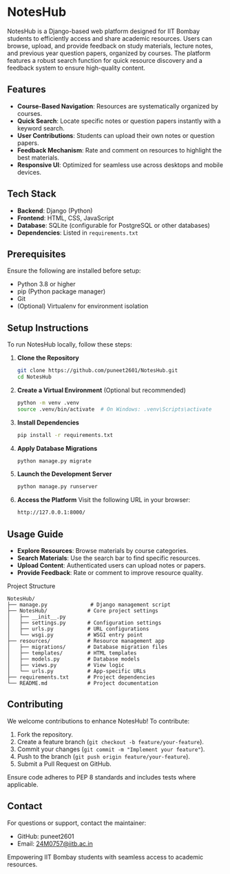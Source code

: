 # NotesHub

NotesHub is a Django-based web platform designed for IIT Bombay students to efficiently access and share academic resources. Users can browse, upload, and provide feedback on study materials, lecture notes, and previous year question papers, organized by courses. The platform features a robust search function for quick resource discovery and a feedback system to ensure high-quality content.

## Features

- **Course-Based Navigation**: Resources are systematically organized by courses.
- **Quick Search**: Locate specific notes or question papers instantly with a keyword search.
- **User Contributions**: Students can upload their own notes or question papers.
- **Feedback Mechanism**: Rate and comment on resources to highlight the best materials.
- **Responsive UI**: Optimized for seamless use across desktops and mobile devices.

## Tech Stack

- **Backend**: Django (Python)
- **Frontend**: HTML, CSS, JavaScript
- **Database**: SQLite (configurable for PostgreSQL or other databases)
- **Dependencies**: Listed in `requirements.txt`

## Prerequisites

Ensure the following are installed before setup:

- Python 3.8 or higher
- pip (Python package manager)
- Git
- (Optional) Virtualenv for environment isolation

## Setup Instructions

To run NotesHub locally, follow these steps:

1. **Clone the Repository**
   ```bash
   git clone https://github.com/puneet2601/NotesHub.git
   cd NotesHub
2. **Create a Virtual Environment** (Optional but recommended)
   ```bash
   python -m venv .venv
   source .venv/bin/activate  # On Windows: .venv\Scripts\activate
3. **Install Dependencies**
   ```bash
   pip install -r requirements.txt
4. **Apply Database Migrations**
   ```bash
   python manage.py migrate
5. **Launch the Development Server**
   ```bash
   python manage.py runserver
6. **Access the Platform** Visit the following URL in your browser:
   ```bash
   http://127.0.0.1:8000/
   
## Usage Guide

* **Explore Resources**: Browse materials by course categories.
* **Search Materials**: Use the search bar to find specific resources.
* **Upload Content**: Authenticated users can upload notes or papers.
* **Provide Feedback**: Rate or comment to improve resource quality.

Project Structure
```
NotesHub/
├── manage.py              # Django management script
├── NotesHub/             # Core project settings
│   ├── __init__.py
│   ├── settings.py       # Configuration settings
│   ├── urls.py           # URL configurations
│   └── wsgi.py           # WSGI entry point
├── resources/            # Resource management app
│   ├── migrations/       # Database migration files
│   ├── templates/        # HTML templates
│   ├── models.py         # Database models
│   ├── views.py          # View logic
│   └── urls.py           # App-specific URLs
├── requirements.txt      # Project dependencies
└── README.md             # Project documentation
```

## Contributing
We welcome contributions to enhance NotesHub! To contribute:

1. Fork the repository.
2. Create a feature branch (`git checkout -b feature/your-feature`).
3. Commit your changes (`git commit -m "Implement your feature"`).
4. Push to the branch (`git push origin feature/your-feature`).
5. Submit a Pull Request on GitHub.

Ensure code adheres to PEP 8 standards and includes tests where applicable.

## Contact
For questions or support, contact the maintainer:

- GitHub: puneet2601
- Email: 24M0757@iitb.ac.in


Empowering IIT Bombay students with seamless access to academic resources.
